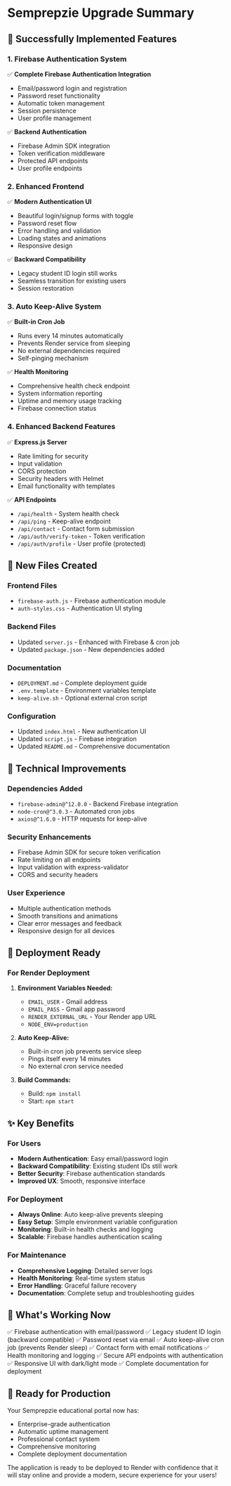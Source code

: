 # Semprepzie Upgrade Summary

## 🎉 Successfully Implemented Features

### 1. Firebase Authentication System
✅ **Complete Firebase Authentication Integration**
- Email/password login and registration
- Password reset functionality
- Automatic token management
- Session persistence
- User profile management

✅ **Backend Authentication**
- Firebase Admin SDK integration
- Token verification middleware
- Protected API endpoints
- User profile endpoints

### 2. Enhanced Frontend
✅ **Modern Authentication UI**
- Beautiful login/signup forms with toggle
- Password reset flow
- Error handling and validation
- Loading states and animations
- Responsive design

✅ **Backward Compatibility**
- Legacy student ID login still works
- Seamless transition for existing users
- Session restoration

### 3. Auto Keep-Alive System
✅ **Built-in Cron Job**
- Runs every 14 minutes automatically
- Prevents Render service from sleeping
- No external dependencies required
- Self-pinging mechanism

✅ **Health Monitoring**
- Comprehensive health check endpoint
- System information reporting
- Uptime and memory usage tracking
- Firebase connection status

### 4. Enhanced Backend Features
✅ **Express.js Server**
- Rate limiting for security
- Input validation
- CORS protection
- Security headers with Helmet
- Email functionality with templates

✅ **API Endpoints**
- `/api/health` - System health check
- `/api/ping` - Keep-alive endpoint
- `/api/contact` - Contact form submission
- `/api/auth/verify-token` - Token verification
- `/api/auth/profile` - User profile (protected)

## 📁 New Files Created

### Frontend Files
- `firebase-auth.js` - Firebase authentication module
- `auth-styles.css` - Authentication UI styling

### Backend Files
- Updated `server.js` - Enhanced with Firebase & cron job
- Updated `package.json` - New dependencies added

### Documentation
- `DEPLOYMENT.md` - Complete deployment guide
- `.env.template` - Environment variables template
- `keep-alive.sh` - Optional external cron script

### Configuration
- Updated `index.html` - New authentication UI
- Updated `script.js` - Firebase integration
- Updated `README.md` - Comprehensive documentation

## 🔧 Technical Improvements

### Dependencies Added
- `firebase-admin@^12.0.0` - Backend Firebase integration
- `node-cron@^3.0.3` - Automated cron jobs
- `axios@^1.6.0` - HTTP requests for keep-alive

### Security Enhancements
- Firebase Admin SDK for secure token verification
- Rate limiting on all endpoints
- Input validation with express-validator
- CORS and security headers

### User Experience
- Multiple authentication methods
- Smooth transitions and animations
- Clear error messages and feedback
- Responsive design for all devices

## 🚀 Deployment Ready

### For Render Deployment
1. **Environment Variables Needed:**
   - `EMAIL_USER` - Gmail address
   - `EMAIL_PASS` - Gmail app password
   - `RENDER_EXTERNAL_URL` - Your Render app URL
   - `NODE_ENV=production`

2. **Auto Keep-Alive:**
   - Built-in cron job prevents service sleep
   - Pings itself every 14 minutes
   - No external cron service needed

3. **Build Commands:**
   - Build: `npm install`
   - Start: `npm start`

## ✨ Key Benefits

### For Users
- **Modern Authentication**: Easy email/password login
- **Backward Compatibility**: Existing student IDs still work
- **Better Security**: Firebase authentication standards
- **Improved UX**: Smooth, responsive interface

### For Deployment
- **Always Online**: Auto keep-alive prevents sleeping
- **Easy Setup**: Simple environment variable configuration
- **Monitoring**: Built-in health checks and logging
- **Scalable**: Firebase handles authentication scaling

### For Maintenance
- **Comprehensive Logging**: Detailed server logs
- **Health Monitoring**: Real-time system status
- **Error Handling**: Graceful failure recovery
- **Documentation**: Complete setup and troubleshooting guides

## 🎯 What's Working Now

✅ Firebase authentication with email/password
✅ Legacy student ID login (backward compatible)
✅ Password reset via email
✅ Auto keep-alive cron job (prevents Render sleep)
✅ Contact form with email notifications
✅ Health monitoring and logging
✅ Secure API endpoints with authentication
✅ Responsive UI with dark/light mode
✅ Complete documentation for deployment

## 🚀 Ready for Production

Your Semprepzie educational portal now has:
- Enterprise-grade authentication
- Automatic uptime management
- Professional contact system
- Comprehensive monitoring
- Complete deployment documentation

The application is ready to be deployed to Render with confidence that it will stay online and provide a modern, secure experience for your users!
